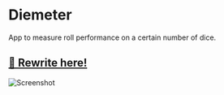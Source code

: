 # Diemeter

App to measure roll performance on a certain number of dice.

## [🚚 Rewrite here!](https://github.com/Crawron/diemeter-react/)

![Screenshot](https://elixi.re/i/gren.png)

